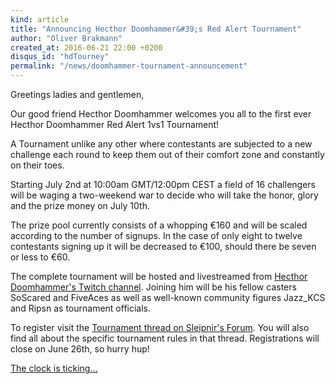 ```yaml
---
kind: article
title: "Announcing Hecthor Doomhammer&#39;s Red Alert Tournament"
author: "Oliver Brakmann"
created_at: 2016-06-21 22:00 +0200
disqus_id: "hdTourney"
permalink: "/news/doomhammer-tournament-announcement"
---
```


<lite-youtube videoid="o9XJ-vqoh98"></lite-youtube>

Greetings ladies and gentlemen,

Our good friend Hecthor Doomhammer welcomes you all to the first ever Hecthor Doomhammer Red Alert 1vs1 Tournament!

A Tournament unlike any other where contestants are subjected to a new challenge each round to keep them out of their comfort zone and constantly on their toes.

Starting July 2nd at 10:00am GMT/12:00pm CEST a field of 16 challengers will be waging a two-weekend war to decide who will take the honor, glory and the prize money on July 10th.

The prize pool currently consists of a whopping &euro;160 and will be scaled according to the number of signups. In the case of only eight to twelve contestants signing up it will be decreased to &euro;100, should there be seven or less to &euro;60.

The complete tournament will be hosted and livestreamed from [Hecthor Doomhammer's Twitch channel](http://www.twitch.tv/pauljongejans). Joining him will be his fellow casters SoScared and FiveAces as well as well-known community figures Jazz_KCS and Ripsn as tournament officials.

To register visit the [Tournament thread on Sleipnir's Forum](http://www.sleipnirstuff.com/forum/viewtopic.php?f=82&t=19594). You will also find all about the specific tournament rules in that thread. Registrations will close on June 26th, so hurry hup!

[The clock is ticking... ](http://goo.gl/oxRGP3)

